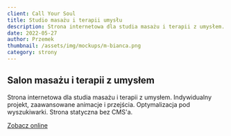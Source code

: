 ```yaml
---
client: Call Your Soul
title: Studio masażu i terapii umysłu
description: Strona internetowa dla studia masażu i terapii z umysłem. Indywidualny projekt, zaawansowane animacje i przejścia. Optymalizacja pod wyszukiwarki. Strona statyczna bez CMS'a.
date: 2022-05-27
author: Przemek
thumbnail: /assets/img/mockups/m-bianca.png
category: strony
---
```


## Salon masażu i terapii z umysłem

Strona internetowa dla studia masażu i terapii z umysłem. Indywidualny projekt, zaawansowane animacje i przejścia. Optymalizacja pod wyszukiwarki. Strona statyczna bez CMS'a.

<a href="https://callyoursoul.pl/" title="Zobacz online" target="_blank" class="button" rel="nofollow">Zobacz online</a>